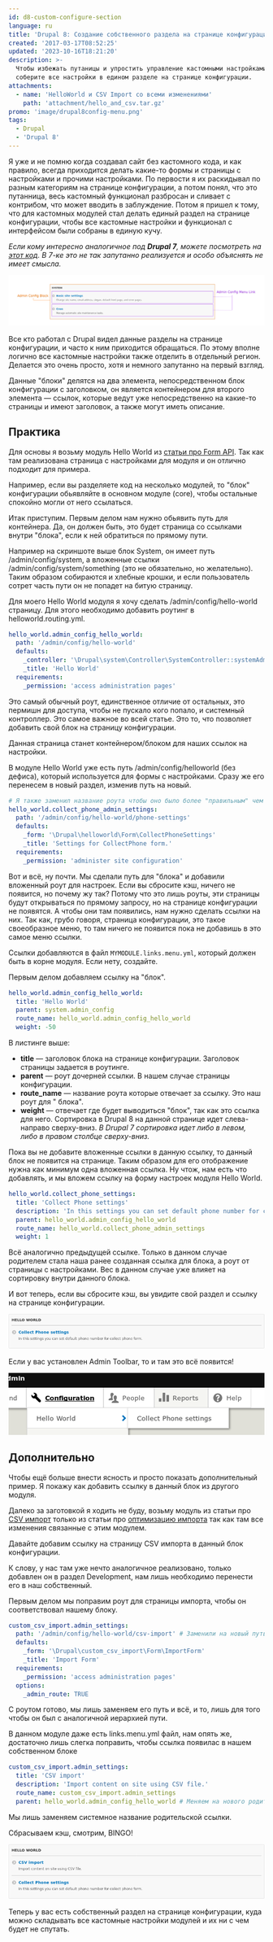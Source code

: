 ```yaml
---
id: d8-custom-configure-section
language: ru
title: 'Drupal 8: Создание собственного раздела на странице конфигурации'
created: '2017-03-17T08:52:25'
updated: '2023-10-16T18:21:20'
description: >-
  Чтобы избежать путаницы и упростить управление кастомными настройками,
  соберите все настройки в едином разделе на странице конфигурации.
attachments:
  - name: 'HelloWorld и CSV Import со всеми изменениями'
    path: 'attachment/hello_and_csv.tar.gz'
promo: 'image/drupal8config-menu.png'
tags:
  - Drupal
  - 'Drupal 8'
---
```


Я уже и не помню когда создавал сайт без кастомного кода, и как правило, всегда
приходится делать какие-то формы и страницы с настройками и прочими настройками.
По первости я их раскидывал по разным категориям на странице конфигурации, а
потом понял, что это путанница, весь кастомный функционал разбросан и сливает с
контрибом, что может вводить в заблуждение. Потом я пришел к тому, что для
кастомных модулей стал делать единый раздел на странице конфигурации, чтобы все
кастомные настройки и функционал с интерфейсом были собраны в единую кучу.

*Если кому интересно аналогичное под **Drupal 7**, можете посмотреть
на [этот код](https://github.com/Niklan/Trash/blob/master/Drupal/7.x/hook_menu.php).
В 7-ке это не так запутанно реализуется и особо объяснять не имеет смысла.*

![Раздел на старнице конфигурации](image/admin-config-block-explained.png)

Все кто работал с Drupal видел данные разделы на странице конфигурации, и часто
к ним приходится обращаться. По этому вполне логично все кастомные настройки
также отделить в отдельный регион. Делается это очень просто, хотя и немного
запутанно на первый взгляд.

Данные "блоки" делятся на два элемента, непосредственном блок конфигурации с
заголовком, он является контейнером для второго элемента — ссылок, которые ведут
уже непосредственно на какие-то страницы и имеют заголовок, а также могут иметь
описание.

## Практика

Для основы я возьму модуль Hello World
из [статьи про Form API][d8-form-api]. Так как там реализована страница с
настройками для модуля и он отлично подходит для примера.

Например, если вы разделяете код на несколько модулей, то "блок" конфигурации
обьявляйте в основном модуле (core), чтобы остальные спокойно могли от него
ссылаться.

Итак приступим. Первым делом нам нужно обьявить путь для контейнера. Да, он
должен быть, это будет страница со ссылками внутри "блока", если к ней
обратиться по прямому пути.

Например на скриншоте выше блок System, он имеет путь /admin/config/system, а
вложенные ссылки /admin/config/system/something (это не обязательно, но
желательно). Таким образом собираются и хлебные крошки, и если пользователь
сотрет часть пути он не попадет на битую страницу.

Для моего Hello World модуля я хочу сделать /admin/config/hello-world страницу.
Для этого необходимо добавить роутинг в helloworld.routing.yml.

```yaml {"header":"helloworld.routing.yml"}
hello_world.admin_config_hello_world:
  path: '/admin/config/hello-world'
  defaults:
    _controller: '\Drupal\system\Controller\SystemController::systemAdminMenuBlockPage'
    _title: 'Hello World'
  requirements:
    _permission: 'access administration pages'
```

Это самый обычный роут, единственное отличие от остальных, это пермишн для
доступа, чтобы не пускало кого попало, и системный контроллер. Это самое важное
во всей статье. Это то, что позволяет добавить свой блок на страницу
конфигурации.

Данная страница станет контейнером/блоком для наших ссылок на настройки.

В модуле Hello World уже есть путь /admin/config/helloworld (без дефиса),
который используется для формы с настройками. Сразу же его перенесем в новый
раздел, изменив путь на новый.

```yaml {"header":"helloworld.routing.yml"}
# Я также заменил название роута чтобы оно было более "правильным" чем было до этого.
hello_world.collect_phone_admin_settings:
  path: '/admin/config/hello-world/phone-settings'
  defaults:
    _form: '\Drupal\helloworld\Form\CollectPhoneSettings'
    _title: 'Settings for CollectPhone form.'
  requirements:
    _permission: 'administer site configuration'
```

Вот и всё, ну почти. Мы сделали путь для "блока" и добавили вложенный роут для
настроек. Если вы сбросите кэш, ничего не появится, но почему жу так? Потому что
это лишь роуты, эти страницы будут открываться по прямому запросу, но на
странице конфигурации не появятся. А чтобы они там появились, нам нужно сделать
ссылки на них. Так как, грубо говоря, страница конфигурации, это такое
своеобразное меню, то там ничего не появится пока не добавишь в это самое меню
ссылки.

Ссылки добавляются в файл `MYMODULE.links.menu.yml`, который должен быть в корне
модуля. Если нету, создайте.

Первым делом добавляем ссылку на "блок".

```yaml {"header":"helloworld.links.menu.yml"}
hello_world.admin_config_hello_world:
  title: 'Hello World'
  parent: system.admin_config
  route_name: hello_world.admin_config_hello_world
  weight: -50
```

В листинге выше:

* **title** — заголовок блока на странице конфигурации. Заголовок страницы
  задается в роутинге.
* **parent** — роут дочерней ссылки. В нашем случае страницы конфигурации.
* **route_name** — название роута которые отвечает за ссылку. Это наш роут для "
  блока".
* **weight** — отвечает где будет выводиться "блок", так как это ссылка для
  него. Сортировка в Drupal 8 на данной странице идет слева-направо сверху-вниз.
  *В Drupal 7 сортировка идет либо в левом, либо в правом столбце сверху-вниз.*

Пока вы не добавите вложенные ссылки в данную ссылку, то данный блок не появится
на странице. Таким образом для его отображение нужна как минимум одна вложенная
ссылка. Ну чтож, нам есть что добавлять, и мы вложем ссылку на форму настроек
модуля Hello World.

```yaml {"header":"helloworld.links.menu.yml "}
hello_world.collect_phone_settings:
  title: 'Collect Phone settings'
  description: 'In this settings you can set default phone number for collect phone form.'
  parent: hello_world.admin_config_hello_world
  route_name: hello_world.collect_phone_admin_settings
  weight: 1
```

Всё аналогично предыдущей ссылке. Только в данном случае родителем стала наша
ранее созданная ссылка для блока, а роут от страницы с настройками. Вес в данном
случае уже влияет на сортировку внутри данного блока.

И вот теперь, если вы сбросите кэш, вы увидите свой раздел и ссылку на странице
конфигурации.

![Hello World блок с 1 ссылкой.](image/hello-world-block.png)

Если у вас установлен Admin Toolbar, то и там это всё появится!

![В тулбаре.](image/in-toolbar.png)

## Дополнительно

Чтобы ещё больше внести ясность и просто показать дополнительный пример. Я
покажу как добавить ссылку в данный блок из другого модуля.

Далеко за заготовкой я ходить не буду, возьму модуль из статьи
про [CSV импорт][d8-custom-csv-import] только из статьи про
[оптимизацию импорта][d8-csv-import-optimization] так как там все изменения
связанные с этим модулем.

Давайте добавим ссылку на страницу CSV импорта в данный блок конфигурации.

К слову, у нас там уже нечто аналогичное реализовано, только добавлен он в
раздел Development, нам лишь необходимо перенести его в наш собственный.

Первым делом мы поправим роут для страницы импорта, чтобы он соответствовал
нашему блоку.

```yaml {"header":"custom_csv_import.routing.yml"}
custom_csv_import.admin_settings:
  path: '/admin/config/hello-world/csv-import' # Заменили на новый путь
  defaults:
    _form: '\Drupal\custom_csv_import\Form\ImportForm'
    _title: 'Import Form'
  requirements:
    _permission: 'access administration pages'
  options:
    _admin_route: TRUE
```

С роутом готово, мы лишь заменяем его путь и всё, и то, лишь для того чтобы он
был с аналогичной иерархией пути.

В данном модуле даже есть links.menu.yml файл, нам опять же, достаточно лишь
слегка поправить, чтобы ссылка появилас в нашем собственном блоке

```yaml {"header":"custom_csv_import.links.menu.yml"}
custom_csv_import.admin_settings:
  title: 'CSV import'
  description: 'Import content on site using CSV file.'
  route_name: custom_csv_import.admin_settings
  parent: hello_world.admin_config_hello_world # Меняем на нового родителя
```

Мы лишь заменяем системное название родительской ссылки.

Сбрасываем кэш, смотрим, BINGO!

![Блок с двумя ссылками.](image/hello-world-block2.png)

Теперь у вас есть собственный раздел на странице конфигурации, куда можно
складывать все кастомные настройки модулей и их ни с чем будет не спутать.

[d8-form-api]: ../../../../2015/10/16/d8-form-api/index.ru.md
[d8-custom-csv-import]: ../../../../2016/09/11/d8-custom-csv-import/index.ru.md
[d8-csv-import-optimization]: ../../../../2017/03/16/d8-csv-import-optimization/index.ru.md
